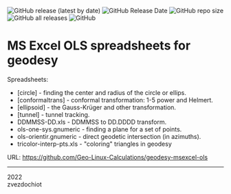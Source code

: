 ![GitHub release (latest by date)](https://img.shields.io/github/v/release/Geo-Linux-Calculations/geodesy-msexcel-ols)
![GitHub Release Date](https://img.shields.io/github/release-date/Geo-Linux-Calculations/geodesy-msexcel-ols)
![GitHub repo size](https://img.shields.io/github/repo-size/Geo-Linux-Calculations/geodesy-msexcel-ols)
![GitHub all releases](https://img.shields.io/github/downloads/Geo-Linux-Calculations/geodesy-msexcel-ols/total)
![GitHub](https://img.shields.io/github/license/Geo-Linux-Calculations/geodesy-msexcel-ols)

# MS Excel OLS spreadsheets for geodesy

Spreadsheets:

* [circle] - finding the center and radius of the circle or ellips.
* [conformaltrans] - conformal transformation: 1-5 power and Helmert.
* [ellipsoid] - the Gauss-Krüger and other transformation.
* [tunnel] - tunnel tracking.
* DDMMSS-DD.xls - DDMMSS to DD.DDDD transform.
* ols-one-sys.gnumeric - finding a plane for a set of points.
* ols-orientir.gnumeric - direct geodetic intersection (in azimuths).
* tricolor-interp-pts.xls - "coloring" triangles in geodesy

URL: https://github.com/Geo-Linux-Calculations/geodesy-msexcel-ols

---  
2022  
zvezdochiot

